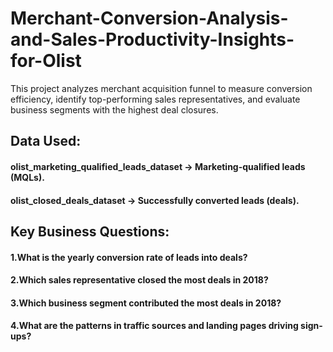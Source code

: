 # Merchant-Conversion-Analysis-and-Sales-Productivity-Insights-for-Olist
This project analyzes merchant acquisition funnel to measure conversion efficiency, identify top-performing sales representatives, and evaluate business segments with the highest deal closures.

## Data Used:
####  olist_marketing_qualified_leads_dataset → Marketing-qualified leads (MQLs). 
####  olist_closed_deals_dataset → Successfully converted leads (deals).

## Key Business Questions:
#### 1.What is the yearly conversion rate of leads into deals?
#### 2.Which sales representative closed the most deals in 2018?
#### 3.Which business segment contributed the most deals in 2018?
#### 4.What are the patterns in traffic sources and landing pages driving sign-ups?  
